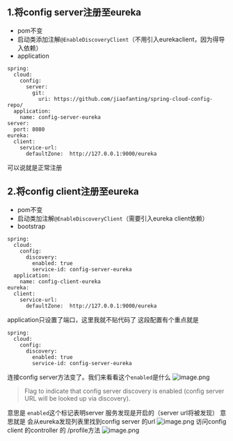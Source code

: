 ##  1.将config server注册至eureka
* pom不变
* 启动类添加注解`@EnableDiscoveryClient`（不用引入eurekaclient，因为得导入依赖）
*  application
```
spring:
  cloud:
    config:
      server:
        git:
          uri: https://github.com/jiaofanting/spring-cloud-config-repo/
  application:
    name: config-server-eureka
server:
  port: 8080
eureka:
  client:
    service-url:
      defaultZone:  http://127.0.0.1:9000/eureka
```
可以说就是正常注册
##  2.将config client注册至eureka
* pom不变
* 启动类加注解`@EnableDiscoveryClient`（需要引入eureka client依赖）
* bootstrap
```
spring:
  cloud:
    config:
      discovery:
        enabled: true
        service-id: config-server-eureka
  application:
    name: config-client-eureka
eureka:
  client:
    service-url:
      defaultZone:  http://127.0.0.1:9000/eureka
```
application只设置了端口，这里我就不贴代码了
这段配置有个重点就是
```
spring:
  cloud:
    config:
      discovery:
        enabled: true
        service-id: config-server-eureka
```
连接config server方法变了。我们来看看这个`enabled`是什么
![image.png](http://upload-images.jianshu.io/upload_images/5786888-3d004dc4c3f77922.png?imageMogr2/auto-orient/strip%7CimageView2/2/w/1240)

>Flag to indicate that config server discovery is enabled (config server URL will be looked up via discovery).

意思是 `enabled`这个标记表明server 服务发现是开启的（server url将被发现）
意思就是 会从eureka发现列表里找到config server 的url
![image.png](http://upload-images.jianshu.io/upload_images/5786888-908de444343edd5d.png?imageMogr2/auto-orient/strip%7CimageView2/2/w/1240)
访问config client 的controller 的 /profile方法
![image.png](http://upload-images.jianshu.io/upload_images/5786888-7057da0f7a07bc71.png?imageMogr2/auto-orient/strip%7CimageView2/2/w/1240)
